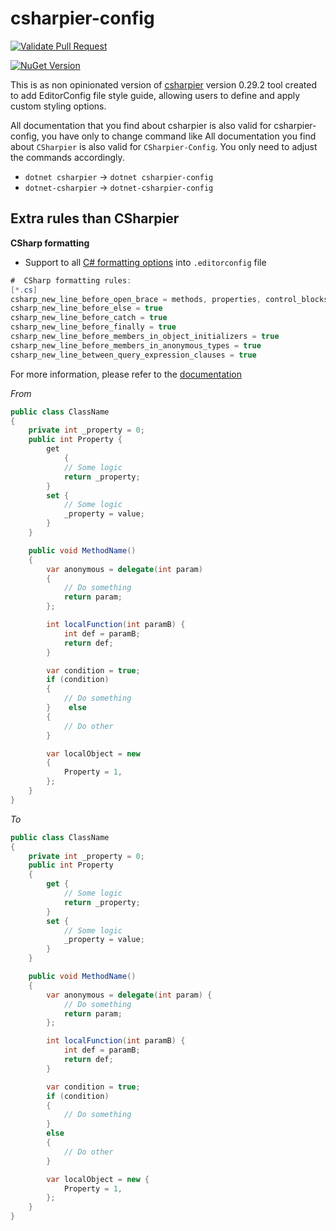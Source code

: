 
# csharpier-config

[![Validate Pull Request](https://github.com/pisolofin/csharpier-editorconfig/actions/workflows/validate_pull_request.yml/badge.svg?branch=feature%2Ftest-config-file)](https://github.com/pisolofin/csharpier-editorconfig/actions/workflows/validate_pull_request.yml)

[![NuGet Version](https://img.shields.io/nuget/v/CSharpier-Config?style=flat&color=blue)](https://www.nuget.org/packages/CSharpier-Config/)


This is as non opinionated version of [csharpier](https://github.com/belav/csharpier) version 0.29.2 tool created to add EditorConfig file style guide, allowing users to define and apply custom styling options.

All documentation that you find about csharpier is also valid for csharpier-config, you have only to change command like
All documentation you find about `CSharpier` is also valid for `CSharpier-Config`. You only need to adjust the commands accordingly.

- `dotnet csharpier` -> `dotnet csharpier-config`
- `dotnet-csharpier` -> `dotnet-csharpier-config`

## Extra rules than CSharpier

**CSharp formatting**

- Support to all [C# formatting options](https://learn.microsoft.com/en-us/dotnet/fundamentals/code-analysis/style-rules/csharp-formatting-options) into `.editorconfig` file

```csharp
#  CSharp formatting rules:
[*.cs]
csharp_new_line_before_open_brace = methods, properties, control_blocks, types
csharp_new_line_before_else = true
csharp_new_line_before_catch = true
csharp_new_line_before_finally = true
csharp_new_line_before_members_in_object_initializers = true
csharp_new_line_before_members_in_anonymous_types = true
csharp_new_line_between_query_expression_clauses = true
```

For more information, please refer to the [documentation](/docs/Configuration.md)

*From*

```csharp
public class ClassName
{
    private int _property = 0;
    public int Property {
        get
            {
            // Some logic
            return _property;
        }
        set {
            // Some logic
            _property = value;
        }
    }

    public void MethodName()
    {
        var anonymous = delegate(int param)
        {
            // Do something
            return param;
        };

        int localFunction(int paramB) {
            int def = paramB;
            return def;
        }

        var condition = true;
        if (condition)
        {
            // Do something
        }    else
        {
            // Do other
        }

        var localObject = new
        {
            Property = 1,
        };
    }
}
```

*To*
```csharp
public class ClassName
{
    private int _property = 0;
    public int Property
    {
        get {
            // Some logic
            return _property;
        }
        set {
            // Some logic
            _property = value;
        }
    }

    public void MethodName()
    {
        var anonymous = delegate(int param) {
            // Do something
            return param;
        };

        int localFunction(int paramB) {
            int def = paramB;
            return def;
        }

        var condition = true;
        if (condition)
        {
            // Do something
        }
        else
        {
            // Do other
        }

        var localObject = new {
            Property = 1,
        };
    }
}
```

